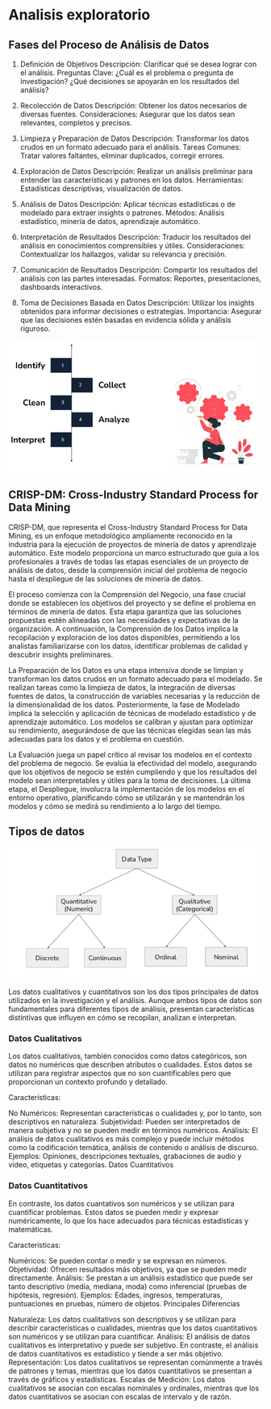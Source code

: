 # Analisis exploratorio

## Fases del Proceso de Análisis de Datos

1. Definición de Objetivos
Descripción: Clarificar qué se desea lograr con el análisis.
Preguntas Clave: ¿Cuál es el problema o pregunta de investigación? ¿Qué decisiones se apoyarán en los resultados del análisis?

2. Recolección de Datos
Descripción: Obtener los datos necesarios de diversas fuentes.
Consideraciones: Asegurar que los datos sean relevantes, completos y precisos.

3. Limpieza y Preparación de Datos
Descripción: Transformar los datos crudos en un formato adecuado para el análisis.
Tareas Comunes: Tratar valores faltantes, eliminar duplicados, corregir errores.

4. Exploración de Datos
Descripción: Realizar un análisis preliminar para entender las características y patrones en los datos.
Herramientas: Estadísticas descriptivas, visualización de datos.

5. Análisis de Datos
Descripción: Aplicar técnicas estadísticas o de modelado para extraer insights o patrones.
Métodos: Análisis estadístico, minería de datos, aprendizaje automático.

6. Interpretación de Resultados
Descripción: Traducir los resultados del análisis en conocimientos comprensibles y útiles.
Consideraciones: Contextualizar los hallazgos, validar su relevancia y precisión.

7. Comunicación de Resultados
Descripción: Compartir los resultados del análisis con las partes interesadas.
Formatos: Reportes, presentaciones, dashboards interactivos.

8. Toma de Decisiones Basada en Datos
Descripción: Utilizar los insights obtenidos para informar decisiones o estrategias.
Importancia: Asegurar que las decisiones estén basadas en evidencia sólida y análisis riguroso.

![Phases of the Data Analysis Process](../Recursos/Imagenes/Phases%20of%20the%20Data%20Analysis%20Process.png)

## CRISP-DM: Cross-Industry Standard Process for Data Mining

CRISP-DM, que representa el Cross-Industry Standard Process for Data Mining, es un enfoque metodológico ampliamente reconocido en la industria para la ejecución de proyectos de minería de datos y aprendizaje automático. Este modelo proporciona un marco estructurado que guía a los profesionales a través de todas las etapas esenciales de un proyecto de análisis de datos, desde la comprensión inicial del problema de negocio hasta el despliegue de las soluciones de minería de datos.

El proceso comienza con la Comprensión del Negocio, una fase crucial donde se establecen los objetivos del proyecto y se define el problema en términos de minería de datos. Esta etapa garantiza que las soluciones propuestas estén alineadas con las necesidades y expectativas de la organización. A continuación, la Comprensión de los Datos implica la recopilación y exploración de los datos disponibles, permitiendo a los analistas familiarizarse con los datos, identificar problemas de calidad y descubrir insights preliminares.

La Preparación de los Datos es una etapa intensiva donde se limpian y transforman los datos crudos en un formato adecuado para el modelado. Se realizan tareas como la limpieza de datos, la integración de diversas fuentes de datos, la construcción de variables necesarias y la reducción de la dimensionalidad de los datos. Posteriormente, la fase de Modelado implica la selección y aplicación de técnicas de modelado estadístico y de aprendizaje automático. Los modelos se calibran y ajustan para optimizar su rendimiento, asegurándose de que las técnicas elegidas sean las más adecuadas para los datos y el problema en cuestión.

La Evaluación juega un papel crítico al revisar los modelos en el contexto del problema de negocio. Se evalúa la efectividad del modelo, asegurando que los objetivos de negocio se estén cumpliendo y que los resultados del modelo sean interpretables y útiles para la toma de decisiones. La última etapa, el Despliegue, involucra la implementación de los modelos en el entorno operativo, planificando cómo se utilizarán y se mantendrán los modelos y cómo se medirá su rendimiento a lo largo del tiempo.

## Tipos de datos

![Tipos de datos](../Recursos/Imagenes/Data%20Types.png)

Los datos cualitativos y cuantitativos son los dos tipos principales de datos utilizados en la investigación y el análisis. Aunque ambos tipos de datos son fundamentales para diferentes tipos de análisis, presentan características distintivas que influyen en cómo se recopilan, analizan e interpretan.

### Datos Cualitativos

Los datos cualitativos, también conocidos como datos categóricos, son datos no numéricos que describen atributos o cualidades. Estos datos se utilizan para registrar aspectos que no son cuantificables pero que proporcionan un contexto profundo y detallado.

Características:

No Numéricos: Representan características o cualidades y, por lo tanto, son descriptivos en naturaleza.
Subjetividad: Pueden ser interpretados de manera subjetiva y no se pueden medir en términos numéricos.
Análisis: El análisis de datos cualitativos es más complejo y puede incluir métodos como la codificación temática, análisis de contenido o análisis de discurso.
Ejemplos: Opiniones, descripciones textuales, grabaciones de audio y video, etiquetas y categorías.
Datos Cuantitativos

### Datos Cuantitativos

En contraste, los datos cuantativos son numéricos y se utilizan para cuantificar problemas. Estos datos se pueden medir y expresar numéricamente, lo que los hace adecuados para técnicas estadísticas y matemáticas.

Características:

Numéricos: Se pueden contar o medir y se expresan en números.
Objetividad: Ofrecen resultados más objetivos, ya que se pueden medir directamente.
Análisis: Se prestan a un análisis estadístico que puede ser tanto descriptivo (media, mediana, moda) como inferencial (pruebas de hipótesis, regresión).
Ejemplos: Edades, ingresos, temperaturas, puntuaciones en pruebas, número de objetos.
Principales Diferencias

Naturaleza: Los datos cualitativos son descriptivos y se utilizan para describir características o cualidades, mientras que los datos cuantitativos son numéricos y se utilizan para cuantificar.
Análisis: El análisis de datos cualitativos es interpretativo y puede ser subjetivo. En contraste, el análisis de datos cuantitativos es estadístico y tiende a ser más objetivo.
Representación: Los datos cualitativos se representan comúnmente a través de patrones y temas, mientras que los datos cuantitativos se presentan a través de gráficos y estadísticas.
Escalas de Medición: Los datos cualitativos se asocian con escalas nominales y ordinales, mientras que los datos cuantitativos se asocian con escalas de intervalo y de razón.

